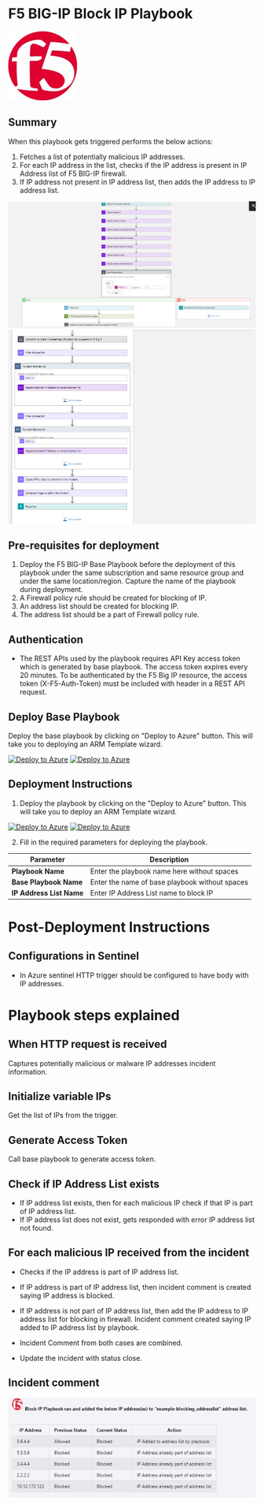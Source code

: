 # F5 BIG-IP Block IP Playbook

![F5 BIG-IP](./Images/logof5.jpg)

## Summary
 When this playbook gets triggered performs the below actions:
 1. Fetches a list of potentially malicious IP addresses.
 2. For each IP address in the list, checks if the IP address is present in IP Address list of F5 BIG-IP firewall.
 3. If IP address not present in IP address list, then adds the IP address to IP address list.

 ![F5 BIG-IP](./Images/f5_1.png)
![F5 BIG-IP](./Images/f5_2.png)



 ## Pre-requisites for deployment
1. Deploy the F5 BIG-IP Base Playbook before the deployment of this playbook under the same subscription and same resource group and under the same location/region. Capture the name of the playbook during deployment.
2. A Firewall policy rule should be created for blocking of IP.
3. An address list should be created for blocking IP.
4. The address list should be a part of Firewall policy rule.

## Authentication

* The REST APIs used by the playbook requires API Key access token which is generated by base playbook. The access token expires every 20 minutes. To be authenticated by the F5 Big IP resource, the access token (X-F5-Auth-Token) must be included with header in a REST API request.

## Deploy Base Playbook

 Deploy the base playbook by clicking on "Deploy to Azure" button. This will take you to deploying an ARM Template wizard.

[![Deploy to Azure](https://aka.ms/deploytoazurebutton)](https://portal.azure.com/#create/Microsoft.Template/uri/https%3A%2F%2Fraw.githubusercontent.com%2FAzure%2FAzure-Sentinel%2Fmaster%2FPlaybooks%2FF5BigIP%2FPlaybooks%2FBasePlaybook-F5BigIP%2Fazuredeploy.json)
[![Deploy to Azure](https://aka.ms/deploytoazuregovbutton)](https://portal.azure.com/#create/Microsoft.Template/uri/https%3A%2F%2Fraw.githubusercontent.com%2FAzure%2FAzure-Sentinel%2Fmaster%2FPlaybooks%2FF5BigIP%2FPlaybooks%2FBasePlaybook-F5BigIP%2Fazuredeploy.json) 


 ## Deployment Instructions
 1. Deploy the playbook by clicking on the "Deploy to Azure" button. This will take you to deploy an ARM Template wizard.

 [![Deploy to Azure](https://aka.ms/deploytoazurebutton)](https://portal.azure.com/#create/Microsoft.Template/uri/https%3A%2F%2Fraw.githubusercontent.com%2Fsocprime%2FAzure-Sentinel%2FPS-1757-BlockIP_MasterPlaybook%2FMasterPlaybooks%2FRemediation-IP%2FF5-BlockIP-Nested-Remediation%2Fazuredeploy.json)
 [![Deploy to Azure](https://aka.ms/deploytoazuregovbutton)](https://portal.azure.com/#create/Microsoft.Template/uri/https%3A%2F%2Fraw.githubusercontent.com%2Fsocprime%2FAzure-Sentinel%2FPS-1757-BlockIP_MasterPlaybook%2FMasterPlaybooks%2FRemediation-IP%2FF5-BlockIP-Nested-Remediation%2Fazuredeploy.json) 

 2. Fill in the required parameters for deploying the playbook.

 | Parameter  | Description |
| ------------- | ------------- |
| **Playbook Name** | Enter the playbook name here without spaces |
| **Base Playbook Name**|Enter the name of base playbook without spaces |
| **IP Address List Name** | Enter IP Address List name to block IP |


# Post-Deployment Instructions 
## Configurations in Sentinel
- In Azure sentinel HTTP trigger should be configured to have body with IP addresses.

# Playbook steps explained
## When HTTP request is received
  Captures potentially malicious or malware IP addresses incident information.

## Initialize variable IPs
  Get the list of IPs from the trigger.

## Generate Access Token
 Call base playbook to generate access token.

 ## Check if IP Address List exists
 * If IP address list exists, then for each malicious IP check if that IP is part of IP address list.
 * If IP address list does not exist, gets responded with error IP address list not found.

## For each malicious IP received from the incident
 - Checks if the IP address is part of IP address list.
  - If IP address is part of IP address list, then incident comment is created saying IP address is blocked.
  - If IP address is not part of IP address list, then add the IP address to IP address list for blocking in firewall. Incident comment created saying IP added to IP address list by playbook.
  - Incident Comment from both cases are combined.

- Update the incident with status close.

## Incident comment 
![F5 BIG-IP](./Images/IncidentCommentLight.png)


